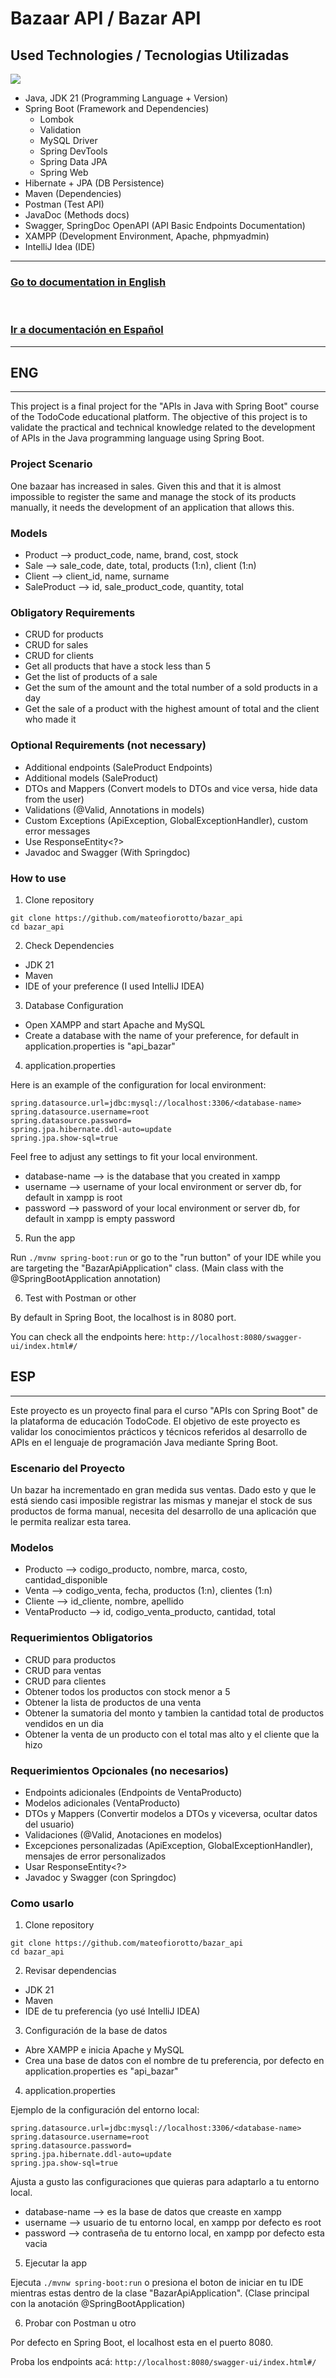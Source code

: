 # Bazaar API / Bazar API

## Used Technologies / Tecnologias Utilizadas

<p class="technologies">
  <a href="https://skillicons.dev">
    <img src="https://skillicons.dev/icons?i=java,spring,hibernate,maven,postman,idea" />
  </a>
</p>

- Java, JDK 21 (Programming Language + Version)
- Spring Boot (Framework and Dependencies)
  - Lombok
  - Validation
  - MySQL Driver
  - Spring DevTools
  - Spring Data JPA
  - Spring Web
- Hibernate + JPA (DB Persistence)
- Maven (Dependencies)
- Postman (Test API)
- JavaDoc (Methods docs)
- Swagger, SpringDoc OpenAPI (API Basic Endpoints Documentation)
- XAMPP (Development Environment, Apache, phpmyadmin)
- IntelliJ Idea (IDE)

---

### [Go to documentation in English](#ENG)

<br>

### [Ir a documentación en Español](#ESP)

---

## ENG

---

This project is a final project for the "APIs in Java with Spring Boot" course of the TodoCode educational platform. The objective of this project is to validate the practical and technical knowledge related to the development of APIs in the Java programming language using Spring Boot.

### Project Scenario
One bazaar has increased in sales. Given this and that it is almost impossible to register the same and manage the stock of its products manually, it needs the development of an application that allows this.

### Models
- Product --> product_code, name, brand, cost, stock
- Sale --> sale_code, date, total, products (1:n), client (1:n)
- Client --> client_id, name, surname
- SaleProduct --> id, sale_product_code, quantity, total

### Obligatory Requirements
- CRUD for products
- CRUD for sales
- CRUD for clients
- Get all products that have a stock less than 5
- Get the list of products of a sale
- Get the sum of the amount and the total number of a sold products in a day
- Get the sale of a product with the highest amount of total and the client who made it

### Optional Requirements (not necessary)
- Additional endpoints (SaleProduct Endpoints)
- Additional models (SaleProduct)
- DTOs and Mappers (Convert models to DTOs and vice versa, hide data from the user)
- Validations (@Valid, Annotations in models)
- Custom Exceptions (ApiException, GlobalExceptionHandler), custom error messages
- Use ResponseEntity<?>
- Javadoc and Swagger (With Springdoc)

### How to use
1. Clone repository

  ```
  git clone https://github.com/mateofiorotto/bazar_api
  cd bazar_api
  ```

2. Check Dependencies
- JDK 21
- Maven
- IDE of your preference (I used IntelliJ IDEA)

3. Database Configuration
- Open XAMPP and start Apache and MySQL
- Create a database with the name of your preference, for default in application.properties is "api_bazar"

4. application.properties

Here is an example of the configuration for local environment:

```
spring.datasource.url=jdbc:mysql://localhost:3306/<database-name>
spring.datasource.username=root
spring.datasource.password=
spring.jpa.hibernate.ddl-auto=update
spring.jpa.show-sql=true
```

Feel free to adjust any settings to fit your local environment.

- database-name --> is the database that you created in xampp
- username --> username of your local environment or server db, for default in xampp is root
- password --> password of your local environment or server db, for default in xampp is empty password

5. Run the app

Run ```./mvnw spring-boot:run``` or go to the "run button" of your IDE while you are targeting the "BazarApiApplication" class. (Main class with the @SpringBootApplication annotation)

6. Test with Postman or other

By default in Spring Boot, the localhost is in 8080 port.

You can check all the endpoints here: ```http://localhost:8080/swagger-ui/index.html#/```

## ESP

---

Este proyecto es un proyecto final para el curso "APIs con Spring Boot" de la plataforma de educación TodoCode. El objetivo de este proyecto es validar los conocimientos prácticos y técnicos referidos al desarrollo de APIs en el lenguaje de programación Java mediante Spring Boot.

### Escenario del Proyecto
Un bazar ha incrementado en gran medida sus ventas. Dado esto y que le está siendo casi
imposible registrar las mismas y manejar el stock de sus productos de forma manual, necesita
del desarrollo de una aplicación que le permita realizar esta tarea.

### Modelos
- Producto --> codigo_producto, nombre, marca, costo, cantidad_disponible
- Venta --> codigo_venta, fecha, productos (1:n), clientes (1:n)
- Cliente --> id_cliente, nombre, apellido
- VentaProducto --> id, codigo_venta_producto, cantidad, total

### Requerimientos Obligatorios
- CRUD para productos
- CRUD para ventas
- CRUD para clientes
- Obtener todos los productos con stock menor a 5
- Obtener la lista de productos de una venta
- Obtener la sumatoria del monto y tambien la cantidad total de productos vendidos en un dia
- Obtener la venta de un producto con el total mas alto y el cliente que la hizo

### Requerimientos Opcionales (no necesarios)
- Endpoints adicionales (Endpoints de VentaProducto)
- Modelos adicionales (VentaProducto)
- DTOs y Mappers (Convertir modelos a DTOs y viceversa, ocultar datos del usuario)
- Validaciones (@Valid, Anotaciones en modelos)
- Excepciones personalizadas (ApiException, GlobalExceptionHandler), mensajes de error personalizados
- Usar ResponseEntity<?>
- Javadoc y Swagger (con Springdoc)

### Como usarlo
1. Clone repository

  ```
  git clone https://github.com/mateofiorotto/bazar_api
  cd bazar_api
  ```

2. Revisar dependencias
- JDK 21
- Maven
- IDE de tu preferencia (yo usé IntelliJ IDEA)

3. Configuración de la base de datos
- Abre XAMPP e inicia Apache y MySQL
- Crea una base de datos con el nombre de tu preferencia, por defecto en application.properties es "api_bazar"

4. application.properties

Ejemplo de la configuración del entorno local:

```
spring.datasource.url=jdbc:mysql://localhost:3306/<database-name>
spring.datasource.username=root
spring.datasource.password=
spring.jpa.hibernate.ddl-auto=update
spring.jpa.show-sql=true
```

Ajusta a gusto las configuraciones que quieras para adaptarlo a tu entorno local.

- database-name --> es la base de datos que creaste en xampp
- username --> usuario de tu entorno local, en xampp por defecto es root
- password --> contraseña de tu entorno local, en xampp por defecto esta vacia

5. Ejecutar la app

Ejecuta ```./mvnw spring-boot:run``` o presiona el boton de iniciar en tu IDE mientras estas dentro de la clase "BazarApiApplication". (Clase principal con la anotación @SpringBootApplication)

6. Probar con Postman u otro

Por defecto en Spring Boot, el localhost esta en el puerto 8080.

Proba los endpoints acá: ```http://localhost:8080/swagger-ui/index.html#/```